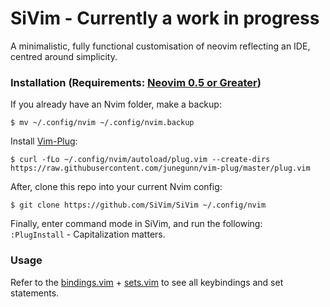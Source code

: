 # SiVim - Currently a work in progress
A minimalistic, fully functional customisation of neovim reflecting an IDE, centred around simplicity.

### Installation (Requirements: [Neovim 0.5 or Greater](https://github.com/neovim/neovim/releases/tag/nightly))
If you already have an Nvim folder, make a backup: </br>
```
$ mv ~/.config/nvim ~/.config/nvim.backup
```

Install [Vim-Plug](https://github.com/junegunn/vim-plug): </br>
```
$ curl -fLo ~/.config/nvim/autoload/plug.vim --create-dirs https://raw.githubusercontent.com/junegunn/vim-plug/master/plug.vim
```

After, clone this repo into your current Nvim config: </br>
```
$ git clone https://github.com/SiVim/SiVim ~/.config/nvim
```

Finally, enter command mode in SiVim, and run the following: </br>
```:PlugInstall``` - Capitalization matters.

### Usage
Refer to the [bindings.vim](https://github.com/SiVim/SiVim/blob/main/general/bindings.vim) + [sets.vim](https://github.com/SiVim/SiVim/blob/main/general/sets.vim) to see all keybindings and set statements.
